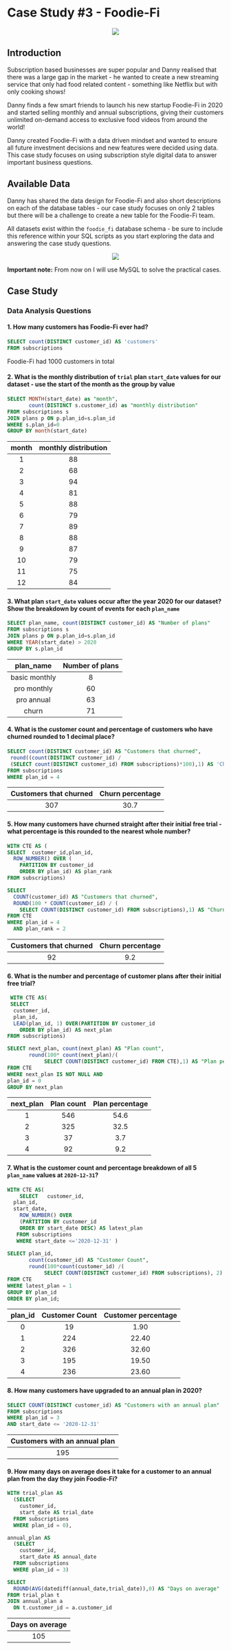 ﻿# Case Study #3 - Foodie-Fi
 <p align="center">
  <img src="https://github.com/David8523/Learning-SQL/blob/main/8%20Week%20SQL%20Challenge/Images/Case%203.png" /
</p>
	
## Introduction

Subscription based businesses are super popular and Danny realised that there was a large gap in the market - he wanted to create a new streaming service that only had food related content - something like Netflix but with only cooking shows!

Danny finds a few smart friends to launch his new startup Foodie-Fi in 2020 and started selling monthly and annual subscriptions, giving their customers unlimited on-demand access to exclusive food videos from around the world!

Danny created Foodie-Fi with a data driven mindset and wanted to ensure all future investment decisions and new features were decided using data. This case study focuses on using subscription style digital data to answer important business questions.

## Available Data
Danny has shared the data design for Foodie-Fi and also short descriptions on each of the database tables - our case study focuses on only 2 tables but there will be a challenge to create a new table for the Foodie-Fi team.

All datasets exist within the  `foodie_fi`  database schema - be sure to include this reference within your SQL scripts as you start exploring the data and answering the case study questions.
 <p align="center">
  <img src="https://github.com/David8523/Learning-SQL/blob/main/8%20Week%20SQL%20Challenge/Images/3.PNG" /
</p>

**Important note:** From now on I will use MySQL to solve the practical cases. 
## Case Study
### Data Analysis Questions

#### 1.  How many customers has Foodie-Fi ever had?
~~~~sql
SELECT count(DISTINCT customer_id) AS 'customers'
FROM subscriptions
~~~~
Foodie-Fi had 1000 customers in total
#### 2.  What is the monthly distribution of  `trial`  plan  `start_date`  values for our dataset - use the start of the month as the group by value
~~~~sql
SELECT MONTH(start_date) as "month",
       count(DISTINCT s.customer_id) as "monthly distribution"
FROM subscriptions s
JOIN plans p ON p.plan_id=s.plan_id
WHERE s.plan_id=0
GROUP BY month(start_date)
~~~~
  month | monthly distribution |
| :-------:   | :----:    |
1	 | 88
2|	68
3	|94
4|	81
5|	88
6	|79
7|	89
8	|88
9|	87
10|	79
11|	75
12|	84
#### 3.  What plan  `start_date`  values occur after the year 2020 for our dataset? Show the breakdown by count of events for each  `plan_name`
~~~~sql
SELECT plan_name, count(DISTINCT customer_id) AS "Number of plans"
FROM subscriptions s 
JOIN plans p ON p.plan_id=s.plan_id
WHERE YEAR(start_date) > 2020
GROUP BY s.plan_id
~~~~
 plan_name| Number of plans |
| :-------:   | :----:    |
basic monthly|	8
pro monthly	|60
pro annual|	63
churn	|71

#### 4.  What is the customer count and percentage of customers who have churned rounded to 1 decimal place?
~~~~sql
SELECT count(DISTINCT customer_id) AS "Customers that churned",
 round((count(DISTINCT customer_id) / 
 (SELECT count(DISTINCT customer_id) FROM subscriptions)*100),1) AS 'Churn percentage'
FROM subscriptions
WHERE plan_id = 4
~~~~
 Customers that churned| Churn percentage|
| :-------:   | :----:    |
307  |	30.7

#### 5.  How many customers have churned straight after their initial free trial - what percentage is this rounded to the nearest whole number?
~~~~sql
WITH CTE AS (
SELECT  customer_id,plan_id, 
  ROW_NUMBER() OVER (
    PARTITION BY customer_id 
    ORDER BY plan_id) AS plan_rank 
FROM subscriptions) 

SELECT 
  COUNT(customer_id) AS "Customers that churned",
  ROUND(100 * COUNT(customer_id) / (
    SELECT COUNT(DISTINCT customer_id) FROM subscriptions),1) AS "Churn percentage"
FROM CTE
WHERE plan_id = 4 
  AND plan_rank = 2 
~~~~
 Customers that churned| Churn percentage|
| :-------:   | :----:    |
92  |	9.2

#### 6.  What is the number and percentage of customer plans after their initial free trial?
~~~~sql
 WITH CTE AS(
 SELECT 
  customer_id, 
  plan_id, 
  LEAD(plan_id, 1) OVER(PARTITION BY customer_id 
    ORDER BY plan_id) AS next_plan
FROM subscriptions) 

SELECT next_plan, count(next_plan) AS "Plan count",
	   round(100* count(next_plan)/(
			SELECT COUNT(DISTINCT customer_id) FROM CTE),1) AS "Plan percentage"
FROM CTE
WHERE next_plan IS NOT NULL AND
plan_id = 0
GROUP BY next_plan
~~~~
 next_plan| Plan count| Plan percentage    |
| :-------:   | :----:    | :----:    |	
1	|546	|54.6
2|	325	|32.5
3	|37	|3.7
4|	92	|9.2

#### 7.  What is the customer count and percentage breakdown of all 5  `plan_name`  values at  `2020-12-31`?
~~~~sql
WITH CTE AS(
	SELECT   customer_id, 
  plan_id,
  start_date,
	ROW_NUMBER() OVER
    (PARTITION BY customer_id
	ORDER BY start_date DESC) AS latest_plan
   FROM subscriptions
   WHERE start_date <='2020-12-31' )
   
SELECT plan_id,
       count(customer_id) AS "Customer Count",
       round(100*count(customer_id) /(
            SELECT COUNT(DISTINCT customer_id) FROM subscriptions), 2) AS "Customer percentage"
FROM CTE
WHERE latest_plan = 1
GROUP BY plan_id
ORDER BY plan_id;
~~~~
plan_id	  | Customer Count	  | Customer percentage
| :-------:   | :----:    | :----:    |	
0  | 	19	  | 1.90
1	  | 224  | 	22.40
2  | 	326  | 	32.60
3	  | 195  | 	19.50
4  | 	236	  | 23.60

#### 8.  How many customers have upgraded to an annual plan in 2020?
~~~~sql
SELECT COUNT(DISTINCT customer_id) AS "Customers with an annual plan"
FROM subscriptions
WHERE plan_id = 3
AND start_date <= '2020-12-31'
~~~~
 |	Customers with an annual plan |	
 | :----:    |	
 |	195 |	

#### 9.  How many days on average does it take for a customer to an annual plan from the day they join Foodie-Fi?
~~~~sql
WITH trial_plan AS 
  (SELECT 
    customer_id, 
    start_date AS trial_date
  FROM subscriptions
  WHERE plan_id = 0),

annual_plan AS
  (SELECT 
    customer_id, 
    start_date AS annual_date
  FROM subscriptions
  WHERE plan_id = 3)

SELECT 
  ROUND(AVG(datediff(annual_date,trial_date)),0) AS "Days on average"
FROM trial_plan t
JOIN annual_plan a
  ON t.customer_id = a.customer_id
~~~~
 |Days on average
 | :----:    |	
 |105



